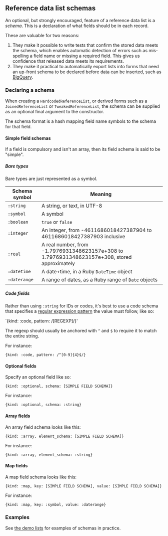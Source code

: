 ## Reference data list schemas

An optional, but strongly encouraged, feature of a reference data list is a *schema*. This is a declaration of what fields should be in each record.

These are valuable for two reasons:

1. They make it possible to write tests that confirm the stored data meets the schema, which enables automatic detection of errors such as mis-spelling a field name or missing a required field. This gives us confidence that released data meets its requirements.
2. They make it practical to automatically export lists into forms that need an up-front schema to be declared before data can be inserted, such as [BigQuery](bigquery.md).

### Declaring a schema

When creating a `HardcodedReferenceList`, or derived forms such as a `JoinedReferenceList` or `TweakedReferenceList`, the schema can be supplied as an optional final argument to the constructor.

The schema format is a hash mapping field name symbols to the schema for that field.

#### Simple field schemas

If a field is compulsory and isn't an array, then its field schema is said to be "simple".

##### Bare types

Bare types are just represented as a symbol.

| Schema symbol | Meaning              |
|---------------|----------------------|
| `:string`       | A string, or text, in UTF-8    |
| `:symbol`       | A symbol             |
| `:boolean`      | `true` or `false`    |
| `:integer`      | An integer, from -4611686018427387904 to  4611686018427387903 inclusive |
| `:real`         | A real number, from -1.7976931348623157e+308 to 1.7976931348623157e+308, stored approximately |
| `:datetime`     | A date+time, in a Ruby `DateTime` object |
| `:daterange`    | A range of dates, as a Ruby range of `Date` objects |

##### Code fields

Rather than using `:string` for IDs or codes, it's best to use a code schema
that specifies a [regular expression
pattern](https://ruby-doc.org/core-3.1.2/Regexp.html) the value must follow,
like so:

`{kind: :code, pattern: /[REGEXP]/}'

The regexp should usually be anchored with `^` and `$` to require it to match the entire string.

For instance:

`{kind: :code, pattern: /^[0-9]{4}$/}`

#### Optional fields

Specify an optional field like so:

`{kind: :optional, schema: [SIMPLE FIELD SCHEMA]}`

For instance:

`{kind: :optional, schema: :string}`

#### Array fields

An array field schema looks like this:

`{kind: :array, element_schema: [SIMPLE FIELD SCHEMA]}`

For instance:

`{kind: :array, element_schema: :string}`

#### Map fields

A map field schema looks like this:

`{kind: :map, key: [SIMPLE FIELD SCHEMA], value: [SIMPLE FIELD SCHEMA]}`

For instance:

`{kind: :map, key: :symbol, value: :daterange}`

### Examples

See [the demo lists](../lib/dfe/reference_data/demo.rb) for examples of schemas in practice.
